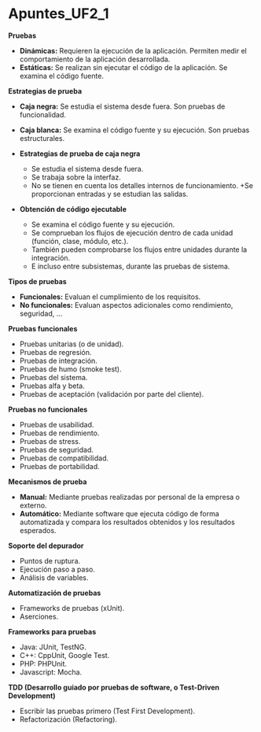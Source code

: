 # Apuntes_UF2_1

**Pruebas**
+ **Dinámicas:** Requieren la ejecución de la aplicación. Permiten medir el comportamiento de la aplicación desarrollada.
+ **Estáticas:** Se realizan sin ejecutar el código de la aplicación. Se examina el código fuente.

**Estrategias de prueba**
+ **Caja negra:** Se estudia el sistema desde fuera. Son pruebas de funcionalidad.
+ **Caja blanca:** Se examina el código fuente y su ejecución. Son pruebas estructurales.

+ **Estrategias de prueba de caja negra**
    + Se estudia el sistema desde fuera.
    + Se trabaja sobre la interfaz.
    + No se tienen en cuenta los detalles internos de funcionamiento.
    +Se proporcionan entradas y se estudian las salidas.

+ **Obtención de código ejecutable**
    + Se examina el código fuente y su ejecución.
    + Se comprueban los flujos de ejecución dentro de cada unidad (función, clase, módulo, etc.).
    + También pueden comprobarse los flujos entre unidades durante la integración.
    + E incluso entre subsistemas, durante las pruebas de sistema.

**Tipos de pruebas**
+ **Funcionales:** Evaluan el cumplimiento de los requisitos.
+ **No funcionales:** Evaluan aspectos adicionales como rendimiento, seguridad, ...

**Pruebas funcionales**
+ Pruebas unitarias (o de unidad).
+ Pruebas de regresión.
+ Pruebas de integración.
+ Pruebas de humo (smoke test).
+ Pruebas del sistema.
+ Pruebas alfa y beta.
+ Pruebas de aceptación (validación por parte del cliente).

**Pruebas no funcionales**
+ Pruebas de usabilidad.
+ Pruebas de rendimiento.
+ Pruebas de stress.
+ Pruebas de seguridad.
+ Pruebas de compatibilidad.
+ Pruebas de portabilidad.

**Mecanismos de prueba**
+ **Manual:** Mediante pruebas realizadas por personal de la empresa o externo.
+ **Automático:** Mediante software que ejecuta código de forma automatizada y compara los resultados obtenidos y los resultados esperados.

**Soporte del depurador**
+ Puntos de ruptura.
+ Ejecución paso a paso.
+ Análisis de variables.

**Automatización de pruebas** 
+ Frameworks de pruebas (xUnit).
+ Aserciones.

**Frameworks para pruebas**
+ Java: JUnit, TestNG.
+ C++: CppUnit, Google Test.
+ PHP: PHPUnit.
+ Javascript: Mocha.

**TDD (Desarrollo guiado por pruebas de software, o Test-Driven Development)**
+ Escribir las pruebas primero (Test First Development).
+ Refactorización (Refactoring).
